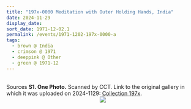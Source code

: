 ```yaml
---
title: "197x-0000 Meditation with Outer Holding Hands, India"
date: 2024-11-29
display_date: 
sort_date: 1971-12-02.1
permalink: /events/1971-1202-197x-0000-a
tags:
  - brown @ India
  - crimson @ 1971
  - deeppink @ Other
  - green @ 1971-12
---
```


<br>

<wave-list>
  <list-title color="DarkSeaGreen" width="40">Sources</list-title>
  <list-item color="BlanchedAlmond"  width="280"><b>S1. One Photo.</b> Scanned by CCT. Link to the original gallery in which it was uploaded on 2024-1129: <a href="https://eternalmoments.smugmug.com/Collections/Yogi-Mahajan-Collection/197x/">Collection 197x</a>.</list-item>
</wave-list>

<div style="text-align: center"><img src="https://pub-bcc3cbe9b1e94ba1ac28915f7a3900fa.r2.dev/197x-0000-a_Meditation_with_Outer_Holding_Hands_India_01_(from_tif)_(Yogi_Mahajan_Collection).jpg" /></div>